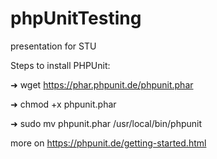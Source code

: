 phpUnitTesting
==============

presentation for STU

Steps to install PHPUnit:

➜ wget https://phar.phpunit.de/phpunit.phar

➜ chmod +x phpunit.phar

➜ sudo mv phpunit.phar /usr/local/bin/phpunit

more on https://phpunit.de/getting-started.html

